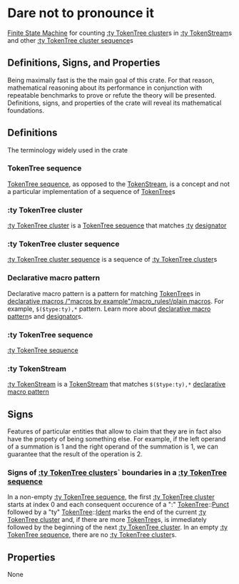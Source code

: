 # Dare not to pronounce it

[Finite State Machine] for counting [:ty TokenTree cluster]s in [:ty TokenStream]s
and other [:ty TokenTree cluster sequence]s

## Definitions, Signs, and Properties

Being maximally fast is the the main goal of this crate. For that reason, mathematical reasoning about
its performance in conjunction with repeatable benchmarks to prove or refute the theory will be presented.
Definitions, signs, and properties of the crate will reveal its mathematical foundations.

## Definitions

The terminology widely used in the crate

### TokenTree sequence

[TokenTree sequence], as opposed to the [TokenStream], is a concept and not a particular implementation
of a sequence of [TokenTree]s

### :ty TokenTree cluster

[:ty TokenTree cluster] is a [TokenTree sequence] that matches [:ty][designator] [designator]

### :ty TokenTree cluster sequence

[:ty TokenTree cluster sequence] is a sequence of [:ty TokenTree cluster]s

### Declarative macro pattern

Declarative macro pattern is a pattern for matching [TokenTree]s in [declarative macros
/"macros by example"/macro_rules!/plain macros][declarative macro]. For example, `$($type:ty),*`
pattern. Learn more about [declarative macro pattern]s and [designator]s.

### :ty TokenTree sequence

[:ty TokenTree sequence]

### :ty TokenStream

[:ty TokenStream] is a [TokenStream] that matches `$($type:ty),*`
[declarative macro pattern]

## Signs

Features of particular entities that allow to claim that they are in fact also have the propety of
being something else. For example, if the left operand of a summation is 1 and the right operand of the
summation is 1, we can guarantee that the result of the operation is 2.

### Signs of [:ty TokenTree cluster]s` boundaries in a [:ty TokenTree sequence]

In a non-empty [:ty TokenTree sequence], the first [:ty TokenTree cluster] starts
at index 0 and each consequent occurence of a ":" [TokenTree]::[Punct] followed by a "ty"
[TokenTree]::[Ident] marks the end of the current [:ty TokenTree cluster] and, if there are
more [TokenTree]s, is immediately followed by the beginning of the next [:ty TokenTree cluster].
In an empty [:ty TokenTree sequence], there are no [:ty TokenTree cluster]s.

## Properties

None

[counting]: ./struct.TysCountingFSMForTyTtClusterSeq.html#method.get_count
[designator]: https://doc.rust-lang.org/rust-by-example/macros/designators.html
[declarative macro]: https://doc.rust-lang.org/book/ch19-06-macros.html#declarative-macros-with-macro_rules-for-general-metaprogramming
[declarative macro pattern]: ./index.html#declarative-macro-pattern
[TokenTree]: https://docs.rs/proc-macro2/latest/proc_macro2/enum.TokenTree.html
[TokenTree sequence]: /index.html#tokentree-sequence
[TokenStream]: https://docs.rs/proc-macro2/latest/proc_macro2/struct.TokenStream.html
[Punct]: https://docs.rs/proc-macro2/latest/proc_macro2/enum.TokenTree.html#variant.Punct
[Ident]: https://docs.rs/proc-macro2/latest/proc_macro2/enum.TokenTree.html#variant.Ident
[Finite State Machine]: https://en.wikipedia.org/wiki/Finite-state_machine
[:ty TokenTree cluster]: ./index.html#ty-tokentree-cluster
[:ty TokenTree cluster sequence]: ./index.html#ty-tokentree-cluster-sequence
[:ty TokenTree sequence]: ./index.html#ty-tokentree-sequence
[:ty TokenStream]: ./index.html#ty-tokenstream
